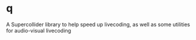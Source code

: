 # q
A Supercollider library to help speed up livecoding, as well as some utilities for audio-visual livecoding
